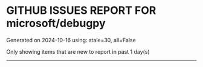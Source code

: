 
# GITHUB ISSUES REPORT FOR microsoft/debugpy


Generated on 2024-10-16 using: stale=30, all=False


Only showing items that are new to report in past 1 day(s)


---





















